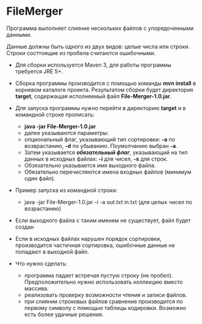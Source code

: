 # FileMerger

Программа выполняет слияние нескольких файлов с упорядоченными данными.

Данные должны быть одного из двух видов: целые числа или строки. Строки состтоящие из пробела считаются ошибочными.

* Для сборки используется Maven 3, для работы программы требуется JRE 5+.
* Сборка программы производится с помощью команды **mvn install** в корневом каталоге проекта. Результатом сборки будет директория **target**, содержащая исполняемый файл **File-Merger-1.0.jar**.
* Для запуска программы нужно перейти в директорию **target** и в командной строке прописать:
    - **java -jar File-Merger-1.0.jar**
    - далее указываются параметры:
    - опциональный флаг, указывающий тип сортировки: **-a**  по возврастанию, **-d** по убыванию. Поумолчанию выбран **-a**.
    - Затем указывается ***обязательный флаг***, указывающий на тип данных в исходных файлах: **-i** для чисел, **-s** для строк.
    - Обзязательно указывается имя выходного файла.
    - Обязательно перечисляются имена входных файлов (минимум один файл).
* Пример запуска из командной строки:
  + java -jar File-Merger-1.0.jar -i -a out.txt in.txt (для целых чисел по возрастанию)
* Если выходного файла с таким именем не существует, файл будет создан

* Если в исходных файлах нарушен порядок сортировки, производится частичная сортировка, ошибочные данные не попадают в выходной файл.

* Что нужно сделать:
  - программа падает встречая пустую строку (не пробел). Предположительно нужно использовать коллекцию вместо массива.
  - реализовать проверку возможности чтения и записи файлов.
  - при слиянии строковых файлов сравнение производится по первому символу с помощью таблицы кодировки. Возможно есть более удачные решения.
